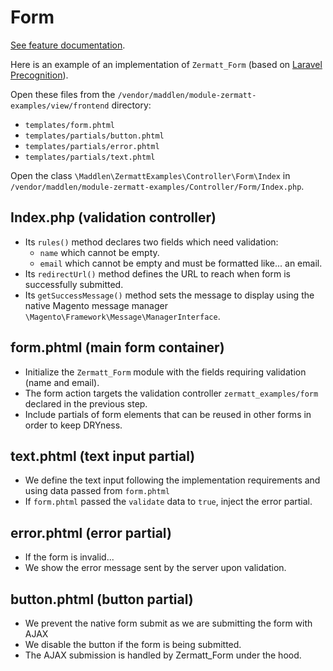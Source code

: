 # Form

[See feature documentation](../features/form).

Here is an example of an implementation of `Zermatt_Form` (based on [Laravel Precognition](https://laravel.com/docs/precognition)).

Open these files from the `/vendor/maddlen/module-zermatt-examples/view/frontend` directory:

- `templates/form.phtml`
- `templates/partials/button.phtml`
- `templates/partials/error.phtml`
- `templates/partials/text.phtml`

Open the class `\Maddlen\ZermattExamples\Controller\Form\Index` in `/vendor/maddlen/module-zermatt-examples/Controller/Form/Index.php`.

## Index.php (validation controller)

- Its `rules()` method declares two fields which need validation:
  - `name` which cannot be empty.
  - `email` which cannot be empty and must be formatted like... an email.
- Its `redirectUrl()` method defines the URL to reach when form is successfully submitted.
- Its `getSuccessMessage()` method sets the message to display using the native Magento message manager `\Magento\Framework\Message\ManagerInterface`.

## form.phtml (main form container)

- Initialize the `Zermatt_Form` module with the fields requiring validation (name and email).
- The form action targets the validation controller `zermatt_examples/form` declared in the previous step.
- Include partials of form elements that can be reused in other forms in order to keep DRYness.

## text.phtml (text input partial)

- We define the text input following the implementation requirements and using data passed from `form.phtml`
- If `form.phtml` passed the `validate` data to `true`, inject the error partial.

## error.phtml (error partial)

- If the form is invalid...
- We show the error message sent by the server upon validation.

## button.phtml (button partial)

- We prevent the native form submit as we are submitting the form with AJAX
- We disable the button if the form is being submitted.
- The AJAX submission is handled by Zermatt_Form under the hood.
